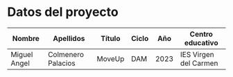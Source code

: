 # Datos del proyecto

| Nombre           | Apellidos          | Título                 | Ciclo              | Año              | Centro educativo    |
|----------------- | ------------------ | ---------------------- | ------------------ | ---------------- | ------------------- |
|Miguel Angel      |Colmenero Palacios  |MoveUp                  |DAM                 |2023              |IES Virgen del Carmen|

